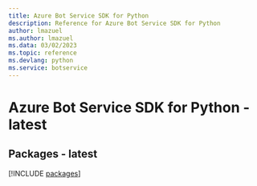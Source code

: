 ```yaml
---
title: Azure Bot Service SDK for Python
description: Reference for Azure Bot Service SDK for Python
author: lmazuel
ms.author: lmazuel
ms.data: 03/02/2023
ms.topic: reference
ms.devlang: python
ms.service: botservice
---
```

# Azure Bot Service SDK for Python - latest
## Packages - latest
[!INCLUDE [packages](bot-service-index.md)]